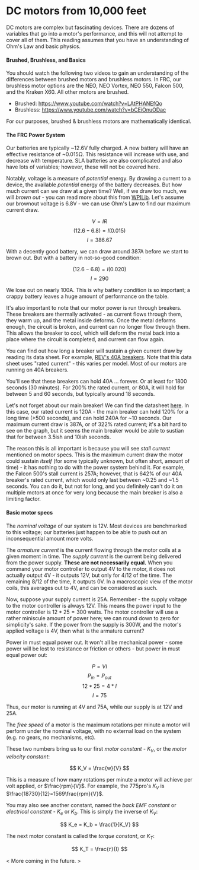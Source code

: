 # DC motors from 10,000 feet

DC motors are complex but fascinating devices. There are dozens of variables that go into a motor's performance, and this will not attempt to cover all of them. This reading assumes that you have an understanding of Ohm's Law and basic physics.

#### Brushed, Brushless, and Basics

You should watch the following two videos to gain an understanding of the differences between brushed motors and brushless motors. In FRC, our brushless motor options are the NEO, NEO Vortex, NEO 550, Falcon 500, and the Kraken X60. All other motors are brushed.

* Brushed: https://www.youtube.com/watch?v=LAtPHANEfQo
* Brushless: https://www.youtube.com/watch?v=bCEiOnuODac

For our purposes, brushed & brushless motors are mathematically identical.

#### The FRC Power System

Our batteries are typically ~12.6V fully charged. A new battery will have an effective resistance of ~0.015Ω. This resistance will increase with use, and decrease with temperature. SLA batteries are also complicated and also have lots of variables; however, these will not be covered here.

Notably, voltage is a measure of *potential* energy. By drawing a current to a device, the available *potential* energy of the battery decreases. But how much current can we draw at a given time? Well, if we draw too much, we will *brown out* - you can read more about this from [WPILib](https://docs.wpilib.org/en/stable/docs/software/roborio-info/roborio-brownouts.html). Let's assume our brownout voltage is 6.8V - we can use Ohm's Law to find our maximum current draw.

$$ V = IR $$
$$ (12.6 - 6.8) = I(0.015) $$
$$ I = 386.67 $$

With a decently good battery, we can draw around 387A before we start to brown out. But with a battery in not-so-good condition:

$$ (12.6 - 6.8) = I(0.020) $$
$$ I = 290 $$

We lose out on nearly 100A. This is why battery condition is so important; a crappy battery leaves a huge amount of performance on the table.

It's also important to note that our motor power is run through breakers. These breakers are thermally activated - as current flows through them, they warm up, and the metal inside deforms. Once the metal deforms enough, the circuit is broken, and current can no longer flow through them. This allows the breaker to cool, which will deform the metal back into a place where the circuit is completed, and current can flow again.

You can find out how long a breaker will sustain a given current draw by reading its data sheet. For example, [REV's 40A breakers](https://www.revrobotics.com/content/docs/REV-11-1860-1863-DS.pdf). Note that this data sheet uses "rated current" - this varies per model. Most of our motors are running on 40A breakers.

You'll see that these breakers can hold 40A ... forever. Or at least for 1800 seconds (30 minutes). For 200% the rated current, or 80A, it will hold for between 5 and 60 seconds, but typically around 18 seconds.

Let's not forget about our main breaker! We can find the datasheet [here](https://cdn.andymark.com/media/W1siZiIsIjIwMTkvMDEvMjMvMTEvMjgvMTkvYmQ1NTZmZTAtNGM0MS00MDdmLThjOTEtNWU4YjNjNDIxNjc1L2FtLTAyODJfZGF0YV9zaGVldC5wZGYiXV0/am-0282_data_sheet.pdf?sha=7d1e6f3a91aa5184). In this case, our rated current is 120A - the main breaker can hold 120% for a long time (>500 seconds), and can hold 240A for ~10 seconds. Our maximum current draw is 387A, or of 322% rated current; it's a bit hard to see on the graph, but it seems the main breaker would be able to sustian that for between 3.5ish and 10ish seconds.

The reason this is all important is because you will see *stall current* mentioned on motor specs. This is the maximum current draw the motor could sustain *itself* (for some typically unknown, but often short, amount of time) - it has nothing to do with the power system behind it. For example, the Falcon 500's stall current is 257A; however, that is 642% of our 40A breaker's rated current, which would only last between ~0.25 and ~1.5 seconds. You can do it, but not for long, and you definitely can't do it on multiple motors at once for very long because the main breaker is also a limiting factor.

#### Basic motor specs

The *nominal voltage* of our system is 12V. Most devices are benchmarked to this voltage; our batteries just happen to be able to push out an inconsequential amount more volts.

The *armature current* is the current flowing through the motor coils at a given moment in time. The *supply current* is the current being delivered from the power supply. **These are not necessarily equal.** When you command your motor controller to output 4V to the motor, it does not actually output 4V - it outputs 12V, but only for 4/12 of the time. The remaining 8/12 of the time, it outputs 0V. In a macroscopic view of the motor coils, this averages out to 4V, and can be considered as such.

Now, suppose your supply current is 25A. Remember - the supply voltage to the motor controller is always 12V. This means the power input to the motor controller is $12*25=300$ watts. The motor controller will use a rather miniscule amount of power here; we can round down to zero for simplicity's sake. If the power from the supply is 300W, and the motor's applied voltage is 4V, then what is the armature current?

Power in must equal power out. It won't all be mechanical power - some power will be lost to resistance or friction or others - but power in must equal power out:

$$ P = VI $$
$$ P_{in} = P_{out} $$
$$ 12 * 25 = 4 * I $$
$$ I = 75 $$

Thus, our motor is running at 4V and 75A, while our supply is at 12V and 25A.

The *free speed* of a motor is the maximum rotations per minute a motor will perform under the nominal voltage, with no external load on the system (e.g. no gears, no mechanisms, etc).

These two numbers bring us to our first *motor constant* - $K_V$, or the *motor velocity constant*:

$$ K_V = \frac{w}{V} $$

This is a measure of how many rotations per minute a motor will achieve per volt applied, or $\frac{rpm}{V}$. For example, the 775pro's $K_V$ is $\frac{18730}{12}=1569\frac{rpm}{V}$.

You may also see another constant, named the *back EMF constant* or *electrical constant* - $K_e$ or $K_b$. This is simply the inverse of $K_V$:

$$ K_e = K_b = \frac{1}{K_V} $$

The next motor constant is called the *torque constant*, or $K_T$:

$$ K_T = \frac{𝜏}{I} $$

< More coming in the future. >
